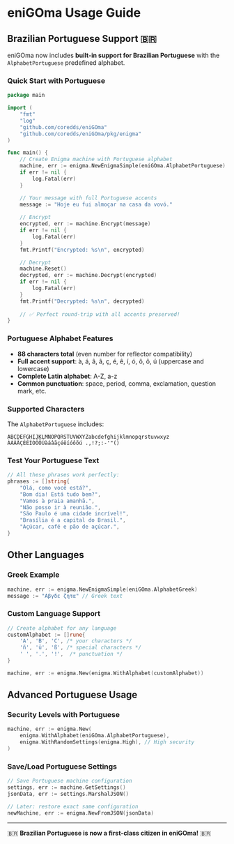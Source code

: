 # eniGOma Usage Guide

## Brazilian Portuguese Support 🇧🇷

eniGOma now includes **built-in support for Brazilian Portuguese** with the `AlphabetPortuguese` predefined alphabet.

### Quick Start with Portuguese

```go
package main

import (
    "fmt"
    "log"
    "github.com/coredds/eniGOma"
    "github.com/coredds/eniGOma/pkg/enigma"
)

func main() {
    // Create Enigma machine with Portuguese alphabet
    machine, err := enigma.NewEnigmaSimple(eniGOma.AlphabetPortuguese)
    if err != nil {
        log.Fatal(err)
    }

    // Your message with full Portuguese accents
    message := "Hoje eu fui almoçar na casa da vovó."
    
    // Encrypt
    encrypted, err := machine.Encrypt(message)
    if err != nil {
        log.Fatal(err)
    }
    fmt.Printf("Encrypted: %s\n", encrypted)

    // Decrypt
    machine.Reset()
    decrypted, err := machine.Decrypt(encrypted)
    if err != nil {
        log.Fatal(err)
    }
    fmt.Printf("Decrypted: %s\n", decrypted)
    
    // ✅ Perfect round-trip with all accents preserved!
}
```

### Portuguese Alphabet Features

- **88 characters total** (even number for reflector compatibility)
- **Full accent support**: à, á, â, ã, ç, é, ê, í, ó, ô, õ, ú (uppercase and lowercase)
- **Complete Latin alphabet**: A-Z, a-z
- **Common punctuation**: space, period, comma, exclamation, question mark, etc.

### Supported Characters

The `AlphabetPortuguese` includes:

```
ABCDEFGHIJKLMNOPQRSTUVWXYZabcdefghijklmnopqrstuvwxyz
ÀÁÂÃÇÉÊÍÓÔÕÚàáâãçéêíóôõú .,!?;:-'"()
```

### Test Your Portuguese Text

```go
// All these phrases work perfectly:
phrases := []string{
    "Olá, como você está?",
    "Bom dia! Está tudo bem?", 
    "Vamos à praia amanhã.",
    "Não posso ir à reunião.",
    "São Paulo é uma cidade incrível!",
    "Brasília é a capital do Brasil.",
    "Açúcar, café e pão de açúcar.",
}
```

## Other Languages

### Greek Example
```go
machine, err := enigma.NewEnigmaSimple(eniGOma.AlphabetGreek)
message := "Αβγδε ζητα" // Greek text
```

### Custom Language Support
```go
// Create alphabet for any language
customAlphabet := []rune{
    'A', 'B', 'C', /* your characters */
    'ñ', 'ü', 'ß', /* special characters */
    ' ', '.', '!',  /* punctuation */
}

machine, err := enigma.New(enigma.WithAlphabet(customAlphabet))
```

## Advanced Portuguese Usage

### Security Levels with Portuguese
```go
machine, err := enigma.New(
    enigma.WithAlphabet(eniGOma.AlphabetPortuguese),
    enigma.WithRandomSettings(enigma.High), // High security
)
```

### Save/Load Portuguese Settings
```go
// Save Portuguese machine configuration
settings, err := machine.GetSettings()
jsonData, err := settings.MarshalJSON()

// Later: restore exact same configuration
newMachine, err := enigma.NewFromJSON(jsonData)
```

---

🇧🇷 **Brazilian Portuguese is now a first-class citizen in eniGOma!** 🇧🇷 